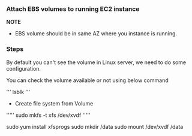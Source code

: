 ### Attach EBS volumes to running EC2 instance

**NOTE**
* EBS volume should be in same AZ where you instance is running.


### Steps
By default you can't see the volume in Linux server, we need to do some configuration.


You can check the volume available or not using below command

'''
lsblk
'''

* Create file system from Volume

'''''
sudo mkfs -t xfs /dev/xvdf
'''''

sudo yum install xfsprogs
sudo mkdir /data
sudo mount /dev/xvdf /data